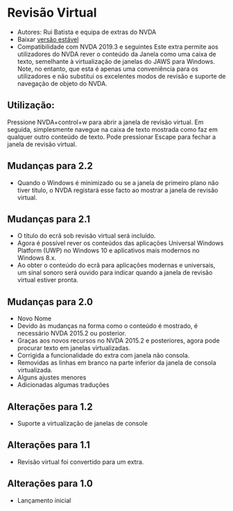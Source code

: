 # Revisão Virtual #

* Autores: Rui Batista e equipa de extras do NVDA
* Baixar [versão estável][1]
* Compatibilidade com NVDA 2019.3  e seguintes
Este extra permite aos utilizadores do NVDA rever o conteúdo da Janela como
uma caixa de texto, semelhante à virtualização de janelas do JAWS para
Windows. Note, no entanto, que esta é apenas uma conveniência para os
utilizadores e não substitui os excelentes modos de revisão e suporte de
navegação de objeto do NVDA.

## Utilização: ##

Pressione NVDA+control+w para abrir a janela de revisão virtual. Em seguida,
simplesmente navegue na caixa de texto mostrada como faz em qualquer outro
conteúdo de texto. Pode pressionar Escape para fechar a janela de revisão
virtual.

## Mudanças para 2.2

* Quando o Windows é minimizado ou se a janela de primeiro plano não tiver
  título, o NVDA registará esse facto ao mostrar a janela de revisão
  virtual.

## Mudanças para 2.1

* O título do ecrã sob revisão virtual será incluído.
* Agora é possível rever os conteúdos das aplicações Universal Windows
  Platform (UWP) no Windows 10 e aplicativos mais modernos no Windows 8.x.
* Ao obter o conteúdo do ecrã para aplicações modernas e universais, um
  sinal sonoro será ouvido para indicar quando a janela de revisão virtual
  estiver pronta.

## Mudanças para 2.0

* Novo Nome
* Devido às mudanças na forma como o conteúdo é mostrado, é necessário NVDA
  2015.2 ou posterior.
* Graças aos novos recursos no NVDA 2015.2 e posteriores, agora pode
  procurar texto em janelas virtualizadas.
* Corrigida a funcionalidade do extra com janela não consola.
* Removidas as linhas em branco na parte inferior da janela de consola
  virtualizada.
* Alguns ajustes menores
* Adicionadas algumas traduções

## Alterações para 1.2

* Suporte a virtualização de janelas de console

## Alterações para 1.1

* Revisão virtual foi convertido para um extra.

## Alterações para 1.0

* Lançamento inicial

[1]: https://github.com/ruifontes/virtualReview/releases/download/2023.09.19/virtualRevision-2023.09.19.nvda-addon
